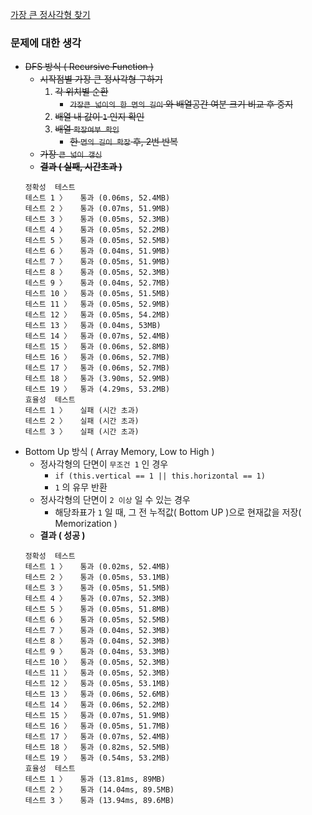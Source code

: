 [가장 큰 정사각형 찾기](https://programmers.co.kr/learn/courses/30/lessons/12905)

### 문제에 대한 생각
- ~~DFS 방식 ( Recursive Function )~~  
  - ~~시작점별 가장 큰 정사각형 구하기~~   
    1. ~~각 위치별 순환~~  
       - ~~`가장큰 넓이의 한 면의 길이` 와 배열공간 여분 크기 비교 후 중지~~  
    2. ~~배열 내 값이 `1` 인지 확인~~  
    3. ~~배열 `확장여부 확인`~~  
        - ~~한 `면의 길이 확장` 후, 2번 반복~~  
  - ~~가장 `큰 넓이 갱신`~~  
  - __~~결과 ( 실패, 시간초과 )~~__
  ```
  정확성  테스트
  테스트 1 〉	통과 (0.06ms, 52.4MB)
  테스트 2 〉	통과 (0.07ms, 51.9MB)
  테스트 3 〉	통과 (0.05ms, 52.3MB)
  테스트 4 〉	통과 (0.05ms, 52.2MB)
  테스트 5 〉	통과 (0.05ms, 52.5MB)
  테스트 6 〉	통과 (0.04ms, 51.9MB)
  테스트 7 〉	통과 (0.05ms, 51.9MB)
  테스트 8 〉	통과 (0.05ms, 52.3MB)
  테스트 9 〉	통과 (0.04ms, 52.7MB)
  테스트 10 〉	통과 (0.05ms, 51.5MB)
  테스트 11 〉	통과 (0.05ms, 52.9MB)
  테스트 12 〉	통과 (0.05ms, 54.2MB)
  테스트 13 〉	통과 (0.04ms, 53MB)
  테스트 14 〉	통과 (0.07ms, 52.4MB)
  테스트 15 〉	통과 (0.06ms, 52.8MB)
  테스트 16 〉	통과 (0.06ms, 52.7MB)
  테스트 17 〉	통과 (0.06ms, 52.7MB)
  테스트 18 〉	통과 (3.90ms, 52.9MB)
  테스트 19 〉	통과 (4.29ms, 53.2MB)
  효율성  테스트
  테스트 1 〉	실패 (시간 초과)
  테스트 2 〉	실패 (시간 초과)
  테스트 3 〉	실패 (시간 초과)
  ```
- Bottom Up 방식 ( Array Memory, Low to High )
  - 정사각형의 단면이 `무조건 1` 인 경우
    - `if (this.vertical == 1 || this.horizontal == 1)`
    - `1` 의 유무 반환
  - 정사각형의 단면이 `2 이상` 일 수 있는 경우
    - 해당좌표가 `1` 일 때, 그 전 누적값( Bottom UP )으로 현재값을 저장( Memorization )
  - __결과 ( 성공 )__ 
  ```
  정확성  테스트
  테스트 1 〉	통과 (0.02ms, 52.4MB)
  테스트 2 〉	통과 (0.05ms, 53.1MB)
  테스트 3 〉	통과 (0.05ms, 51.5MB)
  테스트 4 〉	통과 (0.07ms, 52.3MB)
  테스트 5 〉	통과 (0.05ms, 51.8MB)
  테스트 6 〉	통과 (0.05ms, 52.5MB)
  테스트 7 〉	통과 (0.04ms, 52.3MB)
  테스트 8 〉	통과 (0.04ms, 52.3MB)
  테스트 9 〉	통과 (0.04ms, 53.3MB)
  테스트 10 〉	통과 (0.05ms, 52.3MB)
  테스트 11 〉	통과 (0.05ms, 52.3MB)
  테스트 12 〉	통과 (0.05ms, 53.1MB)
  테스트 13 〉	통과 (0.06ms, 52.6MB)
  테스트 14 〉	통과 (0.06ms, 52.2MB)
  테스트 15 〉	통과 (0.07ms, 51.9MB)
  테스트 16 〉	통과 (0.05ms, 51.7MB)
  테스트 17 〉	통과 (0.07ms, 52.4MB)
  테스트 18 〉	통과 (0.82ms, 52.5MB)
  테스트 19 〉	통과 (0.54ms, 53.2MB)
  효율성  테스트
  테스트 1 〉	통과 (13.81ms, 89MB)
  테스트 2 〉	통과 (14.04ms, 89.5MB)
  테스트 3 〉	통과 (13.94ms, 89.6MB)
  ```


